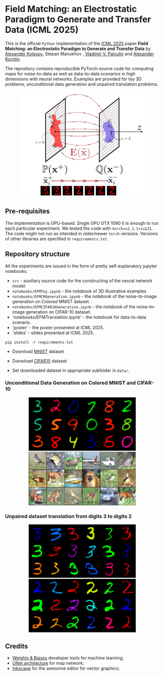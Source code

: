 # Field Matching: an Electrostatic Paradigm to Generate and Transfer Data (ICML 2025)

This is the official `Python` implementation of the [ICML 2025](https://icml.cc/virtual/2025/poster/46213) paper  **Field Matching: an Electrostatic Paradigm to Generate and Transfer Data** by [Alexander Kolesov](https://scholar.google.com/citations?user=vX2pmScAAAAJ&hl=ru&oi=ao), Stepan Manukhov , [Vladimir V. Palyulin](https://scholar.google.com/citations?user=IcjnBqkAAAAJ&hl=ru&oi=sra) and [Alexander Korotin](https://scholar.google.com/citations?user=1rIIvjAAAAAJ&hl=ru&oi=sra).

The repository contains reproducible PyTorch source code for computing maps for noise-to-data as well as data-to-data scenarios in high dimensions with neural networks. Examples are provided for toy 3D problems, unconditional data generation and unpaired translation problems.

<p align="center"><img src="pics/teaser.png" width="400" /></p>

## Pre-requisites

The implementation is GPU-based. Single GPU GTX 1080 ti is enough to run each particular experiment. We tested the code with `torch==2.1.1+cu121`. The code might not run as intended in older/newer `torch` versions. Versions of other libraries are specified in `requirements.txt`. 

 
## Repository structure

All the experiments are issued in the form of pretty self-explanatory jupyter notebooks.

- `src` - auxiliary source code for the constructing of the neural network model.
- `notebooks/EFMToy.ipynb` - the notebook of 3D illustrative examples
- `notebooks/EFMCMGeneration.ipynb` - the notebook of the noise-to-image generation on Colored MNIST dataset.
- `notebooks/EFMCIFAR10Generation.ipynb` - the notebook of the noise-to-image generation on CIFAR-10 dataset.
- 'notebooks/EFMTranslation.ipynb' - the notebook for data-to-data scenario.
- 'poster' - the poster presented at ICML 2025.
- 'slides' - slides presented at ICML 2025.
 

```console
pip install -r requirements.txt
```
- Download  [MNIST](https://yann.lecun.com/exdb/mnist) dataset
- Donwload  [CIFAR10](https://www.cs.toronto.edu/~kriz/cifar.html) dataset

- Set downloaded dataset in appropriate subfolder in `data/`.

###  Unconditional Data Generation on Colored MNIST and CIFAR-10

<p  align="center">
  <img src= "pics/EFMCM.png" width="350" />
  <img src="pics/EFMCIFAR10.png" width="350" /> 
</p>

###  Unpaired dataset translation from digits 3 to digits 2

<p  align="center">
  <img src= "pics/EFMTransInit.png" width="350" />
  <img src="pics/EFMTransMap.png" width="350" /> 
</p>

## Credits
- [Weights & Biases](https://wandb.ai) developer tools for machine learning;
- [UNet architecture](https://github.com/milesial/Pytorch-UNet) for map network;
- [Inkscape](https://inkscape.org/) for the awesome editor for vector graphics;
